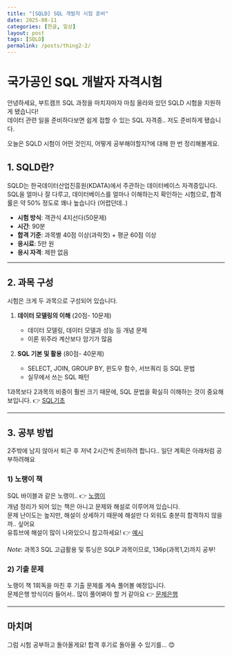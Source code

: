 ```yaml
---
title: "[SQLD] SQL 개발자 시험 준비"
date: 2025-08-11
categories: [한글, 일상]
layout: post
tags: [SQLD]
permalink: /posts/thing2-2/
---
```


# 국가공인 SQL 개발자 자격시험  
  
안녕하세요, 부트캠프 SQL 과정을 마치자마자 마침 올라와 있던 SQLD 시험을 지원하게 됐습니다!  
데이터 관련 일을 준비하다보면 쉽게 접할 수 있는 SQL 자격증.. 저도 준비하게 됐습니다.  

오늘은 SQLD 시험이 어떤 것인지, 어떻게 공부해야할지?에 대해 한 번 정리해볼게요. 

## 1. SQLD란?

SQLD는 한국데이터산업진흥원(KDATA)에서 주관하는 데이터베이스 자격증입니다.   
SQL을 얼마나 잘 다루고, 데이터베이스를 얼마나 이해하는지 확인하는 시험으로, 합격률은 약 50% 정도로 꽤나 높습니다 (어렵던데..)  

- **시험 방식**: 객관식 4지선다(50문제)
- **시간**: 90분 
- **합격 기준**: 과목별 40점 이상(과락컷) + 평균 60점 이상
- **응시료**: 5만 원
- **응시 자격**: 제한 없음

---

## 2. 과목 구성

시험은 크게 두 과목으로 구성되어 있습니다.

1. **데이터 모델링의 이해** (20점- 10문제)  
   - 데이터 모델링, 데이터 모델과 성능 등 개념 문제  
   - 이론 위주라 계산보다 암기가 많음
   
2. **SQL 기본 및 활용** (80점- 40문제)  
   - SELECT, JOIN, GROUP BY, 윈도우 함수, 서브쿼리 등 SQL 문법  
   - 실무에서 쓰는 SQL 패턴  

1과목보다 2과목의 비중이 훨씬 크기 때문에, SQL 문법을 확실히 이해하는 것이 중요해 보입니다. 👉 [SQL기초](https://snhzyn.github.io/posts/task2-2)

---

## 3. 공부 방법

2주밖에 남지 않아서 퇴근 후 저녁 2시간씩 준비하려 합니다.. 일단 계획은 아래처럼 공부하려해요  

### 1) 노랭이 책  
SQL 바이블과 같은 노랭이.. 👉 [노랭이](https://www.yes24.com/product/goods/33524934)  
개념 정리가 되어 있는 책은 아니고 문제와 해설로 이루어져 있습니다.  
문제 난이도는 높지만, 해설이 상세하기 때문에 해설만 다 외워도 충분히 합격하지 않을까.. 싶어요  
유튜브에 해설이 많이 나와있으니 참고하세요! 👉 [예시](https://www.youtube.com/watch?v=_dx3fPb766E&list=PLlCujDgOz8x4JN2wHKbmlM8bFan-WaKj5)  

_Note_: 과목3 SQL 고급활용 및 튜닝은 SQLP 과목이므로, 136p(과목1,2)까지 공부!  

### 2) 기출 문제
노랭이 책 1회독을 마친 후 기출 문제를 계속 풀어볼 예정입니다.  
문제은행 방식이라 들어서.. 많이 풀어봐야 할 거 같아요 👉 [문제은행](https://www.sqld.kr/main)

---

## 마치며

그럼 시험 공부하고 돌아올게요! 합격 후기로 돌아올 수 있기를... 😊
